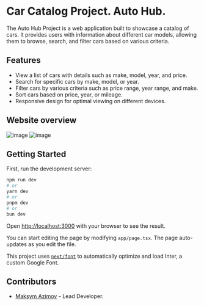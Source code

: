 # Car Catalog Project. Auto Hub.

The Auto Hub Project is a web application built to showcase a catalog of cars. It provides users with information about different car models, allowing them to browse, search, and filter cars based on various criteria.

## Features

- View a list of cars with details such as make, model, year, and price.
- Search for specific cars by make, model, or year.
- Filter cars by various criteria such as price range, year range, and make.
- Sort cars based on price, year, or mileage.
- Responsive design for optimal viewing on different devices.


## Website overview

![image](https://github.com/bbyc4kes/car-catalog-NEXT.js/assets/153362892/bb9a47d4-df4c-42f6-a96e-42897c088ded)
![image](https://github.com/bbyc4kes/car-catalog-NEXT.js/assets/153362892/ed34827c-01d6-4321-90ad-e8702b05f50a)

## Getting Started

First, run the development server:

```bash
npm run dev
# or
yarn dev
# or
pnpm dev
# or
bun dev
```

Open [http://localhost:3000](http://localhost:3000) with your browser to see the result.

You can start editing the page by modifying `app/page.tsx`. The page auto-updates as you edit the file.

This project uses [`next/font`](https://nextjs.org/docs/basic-features/font-optimization) to automatically optimize and load Inter, a custom Google Font.

## Contributors

- [Maksym Azimov]([link-to-your-profile](https://github.com/bbyc4kes)) - Lead Developer.

